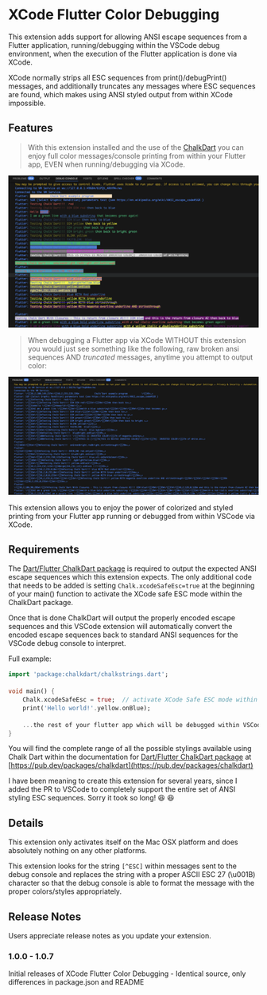 # XCode Flutter Color Debugging

This extension adds support for allowing ANSI escape sequences from a Flutter application, running/debugging within the VSCode debug environment,
when the execution of the Flutter application is done via XCode.

XCode normally strips all ESC sequences from print()/debugPrint() messages, and additionally truncates any messages
where ESC sequences are found, which makes using ANSI styled output from within XCode impossible.

## Features

> With this extension installed and the use of the [ChalkDart](https://pub.dev/packages/chalkdart) you can enjoy full color messages/console printing from within your Flutter app, EVEN when running/debugging via XCode.

![Color debug console messages via XCode WITH this extension](https://raw.githubusercontent.com/timmaffett/xcodefluttercolordebugging/refs/heads/main/assets/with_xcodefluttercolordebugging.webp)

> When debugging a Flutter app via XCode WITHOUT this extension you would just see something like the following, raw broken ansi sequences AND *truncated* messages, anytime you attempt to output color:

![Broken debug console messages via XCode without this extension](https://raw.githubusercontent.com/timmaffett/xcodefluttercolordebugging/refs/heads/main/assets/without_xcodefluttercolordebugging.webp)

This extension allows you to enjoy the power of colorized and styled printing from your Flutter app running or debugged from within VSCode via XCode.

## Requirements

The [Dart/Flutter ChalkDart package](https://pub.dev/packages/chalkdart) is required to output the expected ANSI escape sequences which this extension expects.
The only additional code that needs to be added is setting `Chalk.xcodeSafeEsc=true` at the beginning of your main() function
to activate the XCode safe ESC mode within the ChalkDart package.

Once that is done ChalkDart will output the properly encoded escape sequences and this VSCode extension will automatically convert the encoded escape
sequences back to standard ANSI sequences for the VSCode debug console to interpret.

Full example:

```dart
import 'package:chalkdart/chalkstrings.dart';

void main() {
    Chalk.xcodeSafeEsc = true;  // activate XCode Safe ESC mode within ChalkDart Package
    print('Hello world!'.yellow.onBlue);

    ...the rest of your flutter app which will be debugged within VSCode via execution via XCode...
}
```

You will find the complete range of all the possible stylings available using Chalk Dart within the documentation for [Dart/Flutter ChalkDart package](https://pub.dev/packages/chalkdart) at [https://pub.dev/packages/chalkdart](https://pub.dev/packages/chalkdart)

I have been meaning to create this extension for several years, since I added the PR to VSCode to completely support the entire set of ANSI styling ESC sequences.   Sorry it took so long! 😆 :laughing:

## Details

This extension only activates itself on the Mac OSX platform and does absolutely nothing on any other platforms.

This extension looks for the string `[^ESC]` within messages sent to the debug console and replaces the string with a proper ASCII ESC 27 (\u001B)
character so that the debug console is able to format the message with the
proper colors/styles appropriately.

## Release Notes

Users appreciate release notes as you update your extension.

### 1.0.0 - 1.0.7

Initial releases of XCode Flutter Color Debugging - Identical source, only differences in package.json and README
